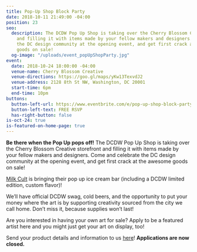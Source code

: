 ```yaml
---
title: Pop-Up Shop Block Party
date: 2018-10-11 21:49:00 -04:00
position: 23
seo:
  description: The DCDW Pop Up Shop is taking over the Cherry Blossom Creative storefront
    and filling it with items made by your fellow makers and designers. Come and celebrate
    the DC design community at the opening event, and get first crack at the awesome
    goods on sale!
  og-image: "/uploads/event_popUpShopParty.jpg"
event:
  date: 2018-10-24 18:00:00 -04:00
  venue-name: Cherry Blossom Creative
  venue-directions: https://goo.gl/maps/yKw13TexvdJ2
  venue-address: 2128 8th St NW, Washington, DC 20001
  start-time: 6pm
  end-time: 10pm
buttons:
  button-left-url: https://www.eventbrite.com/e/pop-up-shop-block-party-tickets-51320429787
  button-left-text: FREE RSVP
  has-right-button: false
is-oct-24: true
is-featured-on-home-page: true
---
```


**Be there when the Pop Up pops off!** The DCDW Pop Up Shop is taking over the Cherry Blossom Creative storefront and filling it with items made by your fellow makers and designers. Come and celebrate the DC design community at the opening event, and get first crack at the awesome goods on sale!

[Milk Cult](http://www.milkcultdc.com/) is bringing their pop up ice cream bar (including a DCDW limited edition, custom flavor)! 

We’ll have official DCDW swag, cold beers, and the opportunity to put your money where the art is by supporting creativity sourced from the city we call home. Don’t miss it, because supplies won’t last!

Are you interested in having your own art for sale? 
Apply to be a featured artist here and you might just get your art on display, too!

Send your product details and information to us [here](https://docs.google.com/forms/d/e/1FAIpQLSeeW_gOSZ365pK8XPPpf777AZpwM7Ose_vnam8i_oUc3Uvy8A/viewform?usp=sf_link)! **Applications are now closed.**